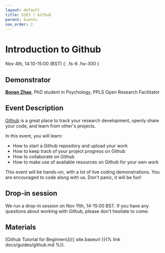 ```yaml
---
layout: default
title: S2E3 | Github
parent: Events
nav_order: 2
---
```


# Introduction to Github

Nov 4th, 14:10-15:00 (BST)
{: .fs-6 .fw-300 }

## Demonstrator

[**Bonan Zhao**](https://www.bramleylab.ppls.ed.ac.uk/member/bonan/), PhD student in Psychology, PPLS Open Research Facilitator

## Event Description

[Github](https://github.com) is a great place to track your research development, openly share your code, and learn from other's projects.

In this event, you will learn:

- How to start a Github repository and upload your work
- How to keep track of your project progress on Github
- How to collaborate on Github
- How to make use of available resources on Github for your own work

This event will be hands-on, with a lot of live coding demonstrations.
You are encouraged to code along with us.
Don't panic, it will be fun!

## Drop-in session

We run a drop-in session on Nov 11th, 14-15:00 BST.
If you have any questions about working with Github, please don't hesitate to come.


## Materials

[Github Tutorial for Beginners]({{ site.baseurl }}{% link docs/guides/github.md %}).
